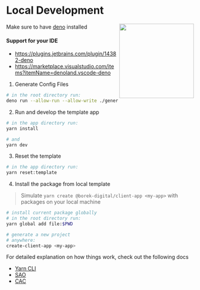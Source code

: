 # Local Development

<img align="right" src=https://denolib.github.io/high-res-deno-logo/deno_hr_circle.png height="200px">

Make sure to have [deno](https://deno.land) installed

#### Support for your IDE
* https://plugins.jetbrains.com/plugin/14382-deno
* https://marketplace.visualstudio.com/items?itemName=denoland.vscode-deno

1. Generate Config Files
```bash
# in the root directory run:
deno run --allow-run --allow-write ./generateConfigFiles.ts
```

2. Run and develop the template app
```bash
# in the app directory run:
yarn install

# and
yarn dev
```

3. Reset the template
```bash
# in the app directory run:
yarn reset:template
```

4. Install the package from local template
> Simulate `yarn create @borek-digital/client-app <my-app>` with packages on your local machine

```bash
# install current package globally
# in the root directory run:
yarn global add file:$PWD

# generate a new project
# anywhere:
create-client-app <my-app>
```

For detailed explanation on how things work, check out the following docs
* [Yarn CLI](https://classic.yarnpkg.com/en/docs/cli/create)
* [SAO](https://github.com/saojs/sao)
* [CAC](https://github.com/cacjs/cac)
